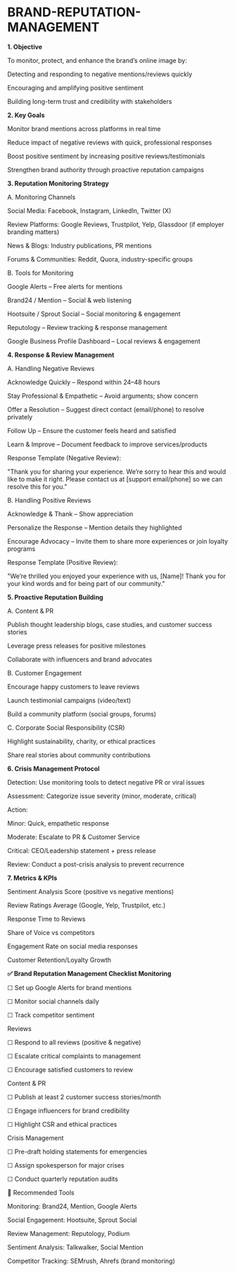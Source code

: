 # BRAND-REPUTATION-MANAGEMENT

**1. Objective**

To monitor, protect, and enhance the brand’s online image by:

Detecting and responding to negative mentions/reviews quickly

Encouraging and amplifying positive sentiment

Building long-term trust and credibility with stakeholders

**2. Key Goals**

Monitor brand mentions across platforms in real time

Reduce impact of negative reviews with quick, professional responses

Boost positive sentiment by increasing positive reviews/testimonials

Strengthen brand authority through proactive reputation campaigns

**3. Reputation Monitoring Strategy**

A. Monitoring Channels

Social Media: Facebook, Instagram, LinkedIn, Twitter (X)

Review Platforms: Google Reviews, Trustpilot, Yelp, Glassdoor (if employer branding matters)

News & Blogs: Industry publications, PR mentions

Forums & Communities: Reddit, Quora, industry-specific groups

B. Tools for Monitoring

Google Alerts – Free alerts for mentions

Brand24 / Mention – Social & web listening

Hootsuite / Sprout Social – Social monitoring & engagement

Reputology – Review tracking & response management

Google Business Profile Dashboard – Local reviews & engagement

**4. Response & Review Management**

A. Handling Negative Reviews

Acknowledge Quickly – Respond within 24–48 hours

Stay Professional & Empathetic – Avoid arguments; show concern

Offer a Resolution – Suggest direct contact (email/phone) to resolve privately

Follow Up – Ensure the customer feels heard and satisfied

Learn & Improve – Document feedback to improve services/products

Response Template (Negative Review):

"Thank you for sharing your experience. We’re sorry to hear this and would like to make it right. Please contact us at [support email/phone] so we can resolve this for you."

B. Handling Positive Reviews

Acknowledge & Thank – Show appreciation

Personalize the Response – Mention details they highlighted

Encourage Advocacy – Invite them to share more experiences or join loyalty programs

Response Template (Positive Review):

"We’re thrilled you enjoyed your experience with us, [Name]! Thank you for your kind words and for being part of our community."

**5. Proactive Reputation Building**

A. Content & PR

Publish thought leadership blogs, case studies, and customer success stories

Leverage press releases for positive milestones

Collaborate with influencers and brand advocates

B. Customer Engagement

Encourage happy customers to leave reviews

Launch testimonial campaigns (video/text)

Build a community platform (social groups, forums)

C. Corporate Social Responsibility (CSR)

Highlight sustainability, charity, or ethical practices

Share real stories about community contributions

**6. Crisis Management Protocol**

Detection: Use monitoring tools to detect negative PR or viral issues

Assessment: Categorize issue severity (minor, moderate, critical)

Action:

Minor: Quick, empathetic response

Moderate: Escalate to PR & Customer Service

Critical: CEO/Leadership statement + press release

Review: Conduct a post-crisis analysis to prevent recurrence

**7. Metrics & KPIs**

Sentiment Analysis Score (positive vs negative mentions)

Review Ratings Average (Google, Yelp, Trustpilot, etc.)

Response Time to Reviews

Share of Voice vs competitors

Engagement Rate on social media responses

Customer Retention/Loyalty Growth

**✅ Brand Reputation Management Checklist Monitoring**

☐ Set up Google Alerts for brand mentions

☐ Monitor social channels daily

☐ Track competitor sentiment

Reviews

☐ Respond to all reviews (positive & negative)

☐ Escalate critical complaints to management

☐ Encourage satisfied customers to review

Content & PR

☐ Publish at least 2 customer success stories/month

☐ Engage influencers for brand credibility

☐ Highlight CSR and ethical practices

Crisis Management

☐ Pre-draft holding statements for emergencies

☐ Assign spokesperson for major crises

☐ Conduct quarterly reputation audits

🔧 Recommended Tools

Monitoring: Brand24, Mention, Google Alerts

Social Engagement: Hootsuite, Sprout Social

Review Management: Reputology, Podium

Sentiment Analysis: Talkwalker, Social Mention

Competitor Tracking: SEMrush, Ahrefs (brand monitoring)
